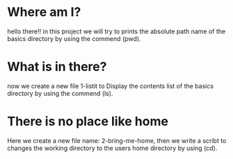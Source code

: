 # Where am I?
hello there!!
in this project we will try to prints the absolute path name of the basics directory by using the commend (pwd).
# What is in there?
now we create a new file 1-listit to Display the contents list of the basics directory by using the commend (ls).
# There is no place like home
Here we create a new file name: 2-bring-me-home, then we write a scribt to changes the working directory to the users home directory by using (cd).

